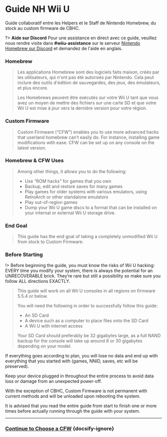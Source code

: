 # Guide NH Wii U

Guide collaboratif entre les Helpers et le Staff de Nintendo Homebrew, du stock au custom firmware de CBHC.

?> **Aide sur Discord** Pour une assistance en direct avec ce guide, veuillez nous rendre visite dans **#wiiu-assistance** sur le serveur [Nintendo Homebrew sur Discord](https://discord.gg/C29hYvh) et demandez de l'aide en anglais.

### Homebrew

> Les applications Homebrew sont des logiciels faits maison, créés par les utilisateurs, qui n'ont pas été autorisés par Nintendo. Cela peut inclure des outils d'édition de sauvegardes, des jeux, des émulateurs, et plus encore.
> 
> Les Homebrews peuvent être exécutés sur votre Wii U tant que vous avez un moyen de mettre des fichiers sur une carte SD et que votre Wii U est mise à jour vers la dernière version pour votre région.

### Custom Firmware

> Custom Firmware (“CFW”) enables you to use more advanced hacks that userland homebrew can’t easily do. For instance, installing game modifications with ease. CFW can be set up on any console on the latest version.

### Homebrew & CFW Uses
>
> Among other things, it allows you to do the following:
> 
> - Use “ROM hacks” for games that you own
> - Backup, edit and restore saves for many games
> - Play games for older systems with various emulators, using RetroArch or other standalone emulators
> - Play out-of-region games
> - Dump your Wii U game discs to a format that can be installed on your internal or external Wii U storage drive.


### End Goal

> This guide has the end goal of taking a completely unmodified Wii U from stock to Custom Firmware.

### Before Starting

!> Before beginning the guide, you must know the risks of Wii U hacking: EVERY time you modify your system, there is always the potential for an UNRECOVERABLE brick. They’re rare but still a possibility so make sure you follow ALL directions EXACTLY.
>
> This guide will work on all Wii U consoles in all regions on firmware 5.5.4 or below.
> 
> You will need the following in order to successfully follow this guide:
> 
> - An SD Card
> - A device such as a computer to place files onto the SD Card
> - A Wii U with internet access
> 
> Your SD Card should preferably be 32 gigabytes large, as a full NAND backup for the console will take up around 8 or 30 gigabytes depending on your model.

If everything goes according to plan, you will lose no data and end up with everything that you started with (games, NNID, saves, etc will be preserved).

Keep your device plugged in throughout the entire process to avoid data loss or damage from an unexpected power-off.

With the exception of CBHC, Custom Firmware is not permanent with current methods and will be unloaded upon rebooting the system.

It is advised that you read the entire guide from start to finish one or more times before actually running through the guide with your system.

---

### [Continue to Choose a CFW](cfw-choice) {docsify-ignore}